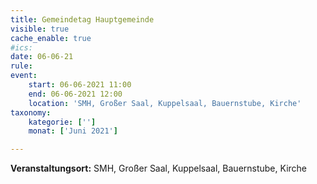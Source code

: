 ```yaml
---
title: Gemeindetag Hauptgemeinde
visible: true
cache_enable: true
#ics: 
date: 06-06-21
rule: 
event:
	start: 06-06-2021 11:00
	end: 06-06-2021 12:00
	location: 'SMH, Großer Saal, Kuppelsaal, Bauernstube, Kirche'
taxonomy:
	kategorie: ['']
	monat: ['Juni 2021']

---
```




**Veranstaltungsort:** SMH, Großer Saal, Kuppelsaal, Bauernstube, Kirche

